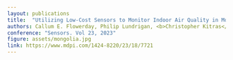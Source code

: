 ```yaml
---
layout: publications
title:  "Utilizing Low-Cost Sensors to Monitor Indoor Air Quality in Mongolian Gers"
authors: Callum E. Flowerday, Philip Lundrigan, <b>Christopher Kitras</b>, Tu Nguyen, Jaron C. Hansen
conference: "Sensors. Vol 23, 2023"
figure: assets/mongolia.jpg
link: https://www.mdpi.com/1424-8220/23/18/7721
---
```

